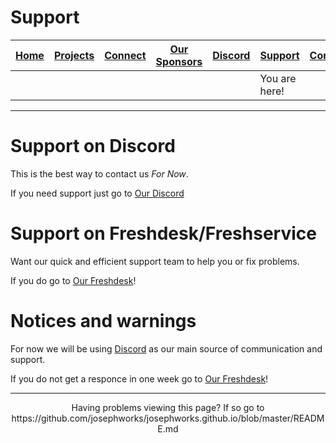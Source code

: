 # Support
| [Home](README.md) | [Projects](PROJECTS.md) | [Connect](CONNECT.md) | [Our Sponsors](SPONSORS.md) | [Discord](DISCORD.md) | [Support](SUPPORT.md) | [Contribute](CONTRIBUTE.md) | [Our GitHub](http://github.com/josephworks) |
|-------------------|-------------------------|-----------------------|-----------------------------|-----------------------|-----------------------|-----------------------------|--------------------------------------|
|||||| You are here!     |                         |                       |                             |                       |                       |                             |                                      |
------

# Support on Discord
This is the best way to contact us *For Now*.

If you need support just go to [Our Discord](DISCORD.md)

# Support on Freshdesk/Freshservice
Want our quick and efficient support team to help you or fix problems.

If you do go to [Our Freshdesk](https://josephworks.freshservice.com/support/home)!

# Notices and warnings
For now we will be using [Discord](https://discordapp.com/) as our main source of communication and support.

If you do not get a responce in one week go to [Our Freshdesk](https://josephworks.freshservice.com/support/home)!

------
<p align="center">Having problems viewing this page? If so go to https://github.com/josephworks/josephworks.github.io/blob/master/README.md </p>
